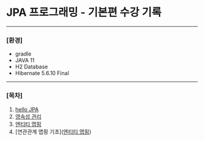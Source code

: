 # JPA 프로그래밍 - 기본편 수강 기록

---

### [환경]

- gradle
- JAVA 11
- H2 Database
- Hibernate 5.6.10 Final

---

### [목차]

1. [hello JPA](https://github.com/aycish/jpa-study/tree/main/src/main/java/hello/hellojpa.md)
2. [영속성 관리](https://github.com/aycish/jpa-study/tree/main/src/main/java/persistence/persistenceContext.md)
3. [엔티티 맵핑](https://github.com/aycish/jpa-study/tree/main/src/main/java/entity/entity-mapping.md)
4. [연관관계 맵핑 기초]([엔티티 맵핑](https://github.com/aycish/jpa-study/tree/main/src/main/java/association/association.md))